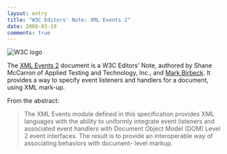 ```yaml
---
layout: entry
title: "W3C Editors' Note: XML Events 2"
date: 2008-03-19
comments: true
---
```

![W3C logo](http://www.w3.org/Icons/w3c_home)

The [XML Events 2](http://www.w3.org/MarkUp/2007/ED-xml-events-20071114/)
document is a W3C Editors' Note, authored by Shane McCarron of Applied Testing
and Technology, Inc., and [Mark Birbeck](/mark-birbeck). It provides a way to
specify event listeners and handlers for a document, using XML mark-up.

<!-- more -->

  
From the abstract:

> The XML Events module defined in this specification provides XML languages
with the ability to uniformly integrate event listeners and associated event
handlers with Document Object Model (DOM) Level 2 event interfaces. The result
is to provide an interoperable way of associating behaviors with document-
level markup.

  

